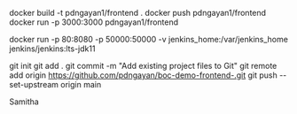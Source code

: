 docker build  -t pdngayan1/frontend .
docker push pdngayan1/frontend
docker run -p 3000:3000 pdngayan1/frontend


docker run -p 80:8080 -p 50000:50000 -v jenkins_home:/var/jenkins_home jenkins/jenkins:lts-jdk11


git init
git add .
git commit -m "Add existing project files to Git"
git remote add origin https://github.com/pdngayan/boc-demo-frontend-.git
git push --set-upstream origin main 

Samitha